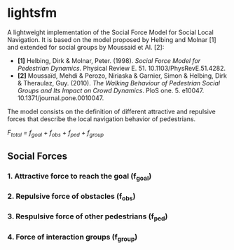 # lightsfm

A lightweight implementation of the Social Force Model for Social Local Navigation. 
It is based on the model proposed by Helbing and Molnar [1] and extended for social groups by Moussaid et Al. [2]:

- **[1]** Helbing, Dirk & Molnar, Peter. (1998). *Social Force Model for Pedestrian Dynamics*. Physical Review E. 51. 10.1103/PhysRevE.51.4282. 
- **[2]** Moussaïd, Mehdi & Perozo, Niriaska & Garnier, Simon & Helbing, Dirk & Theraulaz, Guy. (2010). *The Walking Behaviour of Pedestrian Social Groups and Its Impact on Crowd Dynamics*. PloS one. 5. e10047. 10.1371/journal.pone.0010047. 

The model consists on the definition of different attractive and repulsive forces that describe the local navigation behavior of pedestrians. 

*F<sub>total</sub> = f<sub>goal</sub> + f<sub>obs</sub> + f<sub>ped</sub> + f<sub>group</sub>*

## Social Forces
### 1. Attractive force to reach the goal (f<sub>goal</sub>)


### 2. Repulsive force of obstacles (f<sub>obs</sub>)


### 3. Respulsive force of other pedestrians (f<sub>ped</sub>)


### 4. Force of interaction groups (f<sub>group</sub>)

